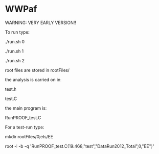 # WWPaf

WARNING: VERY EARLY VERSION!!

To run type: 

./run.sh 0

./run.sh 1

./run.sh 2

root files are stored in rootFiles/

the analysis is carried on in:

test.h

test.C

the main program is:

RunPROOF_test.C

For a test-run type:

mkdir rootFiles/0jets/EE

root -l -b -q 'RunPROOF_test.C(19.468,"test","DataRun2012_Total",0,"EE")'
